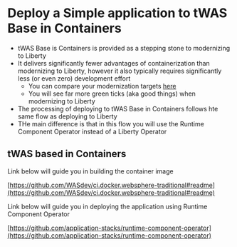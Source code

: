 # Deploy a Simple application to tWAS Base in Containers

 - tWAS Base is Containers is provided as a stepping stone to modernizing to Liberty
 - It delivers significantly fewer advantages of containerization than modernizing to Liberty, however it also typically requires significantly less (or even zero) development effort 
     - You can compare your modernization targets [here](https://www.ibm.com/docs/en/cta?topic=started-modernization-target-comparison)
     - You will see far more green ticks (aka good things) when modernizing to Liberty
 - The processing of deploying to tWAS Base in Containers follows hte same flow as deploying to Liberty
 - THe main difference is that in this flow you will use the Runtime Component Operator instead of a Liberty Operator

## tWAS based in Containers 

Link below will guide you in building the container image

[https://github.com/WASdev/ci.docker.websphere-traditional#readme](https://github.com/WASdev/ci.docker.websphere-traditional#readme)

Link below will guide you in deploying the application using Runtime Component Operator

[https://github.com/application-stacks/runtime-component-operator](https://github.com/application-stacks/runtime-component-operator)
